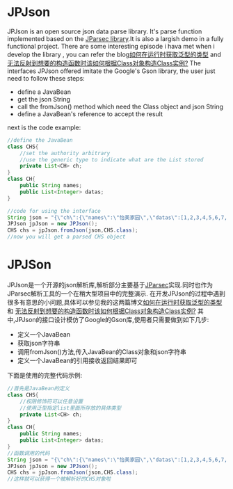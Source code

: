 # JPJson
JPJson is an open source json data parse library. It's parse function implemented based on the [JParsec library](https://github.com/androidfans/JParsec).It is also a largish demo in a fully functional project.
There are some interesting episode i hava met when i develop the library , you can refer the blog[如何在运行时获取泛型的类型](http://blog.csdn.net/u012990751/article/details/50307079) and [ 无法反射到想要的构造函数时该如何根据Class对象构造Class实例?](http://blog.csdn.net/u012990751/article/details/50307163)
The interfaces JPJson offered imitate the Google's Gson library, the user just need to follow these steps:

* define a JavaBean
* get the json String
* call the fromJson() method which need the Class object and json String
* define a JavaBean's reference to accept the result

next is the code example:
```Java
//define the JavaBean
class CHS{
    //set the authority arbitrary
    //use the generic type to indicate what are the List stored
    private List<CH> ch;
}
class CH{
    public String names;
    public List<Integer> datas;
}

//code for using the interface
String json = "{\"ch\":{\"names\":\"怡美家园\",\"datas\":[1,2,3,4,5,6,7,8]}}"
JPJson jpJson = new JPJson();
CHS chs = jpJson.fromJson(json,CHS.class);
//now you will get a parsed CHS object
```
# JPJSon
JPJson是一个开源的json解析库,解析部分主要基于[JParsec](https://github.com/androidfans/JParsec)实现.同时也作为JParsec解析工具的一个在稍大型项目中的完整演示.
在开发JPJson的过程中遇到很多有意思的小问题,具体可以参见我的这两篇博文[如何在运行时获取泛型的类型](http://blog.csdn.net/u012990751/article/details/50307079) 和 [ 无法反射到想要的构造函数时该如何根据Class对象构造Class实例?](http://blog.csdn.net/u012990751/article/details/50307163)
其中,JPJson的接口设计模仿了Google的Gson库,使用者只需要做到如下几步:

* 定义一个JavaBean
* 获取json字符串
* 调用fromJson()方法,传入JavaBean的Class对象和json字符串
* 定义一个JavaBean的引用接收返回结果即可

下面是使用的完整代码示例:
```Java
//首先是JavaBean的定义
class CHS{
    //权限修饰符可以任意设置
    //使用泛型指定list里面所存放的具体类型
    private List<CH> ch;
}
class CH{
    public String names;
    public List<Integer> datas;
}
//函数调用的代码
String json = "{\"ch\":{\"names\":\"怡美家园\",\"datas\":[1,2,3,4,5,6,7,8]}}"
JPJson jpJson = new JPJson();
CHS chs = jpJson.fromJson(json,CHS.class);
//这样就可以获得一个被解析好的CHS对象啦
```
